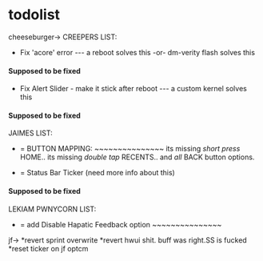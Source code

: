 # todolist

cheeseburger->
CREEPERS LIST:  

* Fix 'acore' error  --- a reboot solves this -or- dm-verity flash solves this 
#### Supposed to be fixed ####  
* Fix Alert Slider - make it stick after reboot  --- a custom kernel solves this   
#### Supposed to be fixed ####  

JAIMES LIST: 

* = BUTTON MAPPING:                                                                   ~~~~~~~~~~~~~~~
its missing *short press* HOME.. 
its missing *double tap* RECENTS.. 
and *all* BACK button options. 

* = Status Bar Ticker (need more info about this)                                   
#### Supposed to be fixed ####  

LEKIAM PWNYCORN LIST: 
* = add Disable Hapatic Feedback option                          ~~~~~~~~~~~~~~~






jf->
*revert sprint overwrite
*revert hwui shit. buff was right.SS is fucked
*reset ticker on jf optcm
